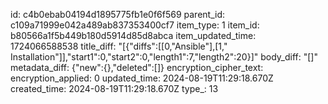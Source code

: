 id: c4b0ebab04194d1895775fb1e0f6f569
parent_id: c109a71999e042a489ab837353400cf7
item_type: 1
item_id: b80566a1f5b449b180d5914d85d8abca
item_updated_time: 1724066588538
title_diff: "[{\"diffs\":[[0,\"Ansible\"],[1,\" Installation\"]],\"start1\":0,\"start2\":0,\"length1\":7,\"length2\":20}]"
body_diff: "[]"
metadata_diff: {"new":{},"deleted":[]}
encryption_cipher_text: 
encryption_applied: 0
updated_time: 2024-08-19T11:29:18.670Z
created_time: 2024-08-19T11:29:18.670Z
type_: 13